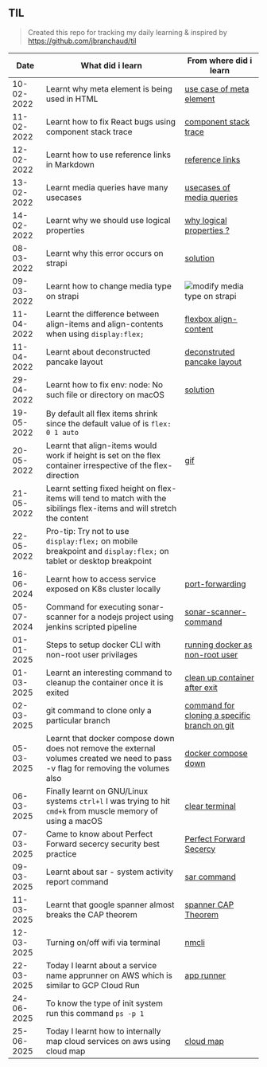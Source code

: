 ## TIL

> Created this repo for tracking my daily learning & inspired by https://github.com/jbranchaud/til

[use case of meta element]: https://web.dev/learn/design/intro/#a-meta-element-for-viewport
[component stack trace]: https://reactjs.org/blog/2017/07/26/error-handling-in-react-16.html#component-stack-traces
[reference links]: https://www.markdownguide.org/basic-syntax/#reference-style-links
[usecases of media queries]: https://web.dev/learn/design/media-queries/#target-different-types-of-output
[why logical properties ?]: https://web.dev/learn/design/internationalization/#logical-properties
[solution]: https://github.com/strapi/strapi/issues/4289
[modify media type on strapi]: <img width="920" alt="image" src="https://user-images.githubusercontent.com/37110560/157438193-20d57f6e-0f2f-4147-b0eb-8c5f5bf9ef08.png">
[flexbox align-content]: https://stackoverflow.com/a/45713137
[deconstruted pancake layout]: https://web.dev/one-line-layouts/#02.-the-deconstructed-pancake:-flex:-lessgrowgreater-lessshrinkgreater-lessbasewidthgreater
[solution]: https://github.com/ohmyzsh/ohmyzsh/issues/6257
[gif]: https://user-images.githubusercontent.com/37110560/169641930-440d82d0-3226-4acd-99b6-ca9eb65543c1.mov
[port-forwarding]: https://kubernetes.io/docs/tasks/access-application-cluster/port-forward-access-application-cluster/#forward-a-local-port-to-a-port-on-the-pod
[sonar-scanner-command]: https://docs.sonarsource.com/sonarqube/latest/analyzing-source-code/scanners/sonarscanner-for-npm/using-the-sonarscanner-for-npm/#command-line
[running docker as non-root user]: https://docs.docker.com/engine/install/linux-postinstall/
[clean up container after exit]: https://docs.docker.com/reference/cli/docker/container/run/#rm
[command for cloning a specific branch on git]: https://stackoverflow.com/a/1911126
[docker compose down]: https://docs.docker.com/reference/cli/docker/compose/down/
[clear terminal]: https://askubuntu.com/questions/25077/how-to-really-clear-the-terminal
[Perfect Forward Secercy]: https://www.vmware.com/topics/perfect-forward-secrecy
[sar command]: https://docs.redhat.com/en/documentation/red_hat_enterprise_linux/4/html/introduction_to_system_administration/s3-resource-tools-sar-sar#s4-resource-tools-sar-reading
[spanner CAP Theorem]: https://cloud.google.com/blog/products/databases/inside-cloud-spanner-and-the-cap-theorem
[nmcli]: https://ubuntu.com/core/docs/networkmanager/configure-wifi-connections
[app runner]: https://docs.aws.amazon.com/apprunner/latest/dg/getting-started.html
[cloud map]: https://docs.aws.amazon.com/cloud-map/latest/dg/what-is-cloud-map.html

| Date        | What did i learn | From where did i learn | 
| ----------- | ---------------- | ---------------------- |
| 10-02-2022  | Learnt why meta element is being used in HTML | [use case of meta element]  |
| 11-02-2022  | Learnt how to fix React bugs using component stack trace | [component stack trace] |
| 12-02-2022  | Learnt how to use reference links in Markdown | [reference links] |
| 13-02-2022  | Learnt media queries have many usecases | [usecases of media queries] |
| 14-02-2022  | Learnt why we should use logical properties | [why logical properties ?] | 
| 08-03-2022  | Learnt why this error occurs on strapi | [solution] |
| 09-03-2022  | Learnt how to change media type on strapi | ![modify media type on strapi] |
| 11-04-2022  | Learnt the difference between align-items and align-contents when using `display:flex;` | [flexbox align-content] |
| 11-04-2022  | Learnt about deconstructed pancake layout | [deconstruted pancake layout] |
| 29-04-2022  | Learnt how to fix env: node: No such file or directory on macOS | [solution] |
| 19-05-2022  | By default all flex items shrink since the default value of is `flex: 0 1 auto` | |
| 20-05-2022  | Learnt that align-items would work if height is set on the flex container irrespective of the flex-direction | [gif] |
| 21-05-2022  | Learnt setting fixed height on flex-items will tend to match with the sibilings flex-items and will stretch the content | |
| 22-05-2022  | Pro-tip: Try not to use `display:flex;` on mobile breakpoint and `display:flex;` on tablet or desktop breakpoint | |
| 16-06-2024  | Learnt how to access service exposed on K8s cluster locally | [port-forwarding] | |
| 05-07-2024  | Command for executing sonar-scanner for a nodejs project using jenkins scripted pipeline | [sonar-scanner-command] | |
| 01-01-2025  | Steps to setup docker CLI with non-root user privilages | [running docker as non-root user] | |
| 01-03-2025  | Learnt an interesting command to cleanup the container once it is exited | [clean up container after exit] |
| 02-03-2025  | git command to clone only a particular branch | [command for cloning a specific branch on git] |
| 05-03-2025  | Learnt that docker compose down does not remove the external volumes created we need to pass -v flag for removing the volumes also | [docker compose down]
| 06-03-2025  | Finally learnt on GNU/Linux systems `ctrl+l` I was trying to hit `cmd+k` from muscle memory of using a macOS | [clear terminal]
| 07-03-2025  | Came to know about Perfect Forward secercy security best practice | [Perfect Forward Secercy] |
| 09-03-2025  | Learnt about sar - system activity report command | [sar command] | 
| 11-03-2025  | Learnt that google spanner almost breaks the CAP theorem | [spanner CAP Theorem]
| 12-03-2025  | Turning on/off wifi via terminal | [nmcli] |
| 22-03-2025  | Today I learnt about a service name apprunner on AWS which is similar to GCP Cloud Run | [app runner]
| 24-06-2025  | To know the type of init system run this command `ps -p 1` | 
| 25-06-2025  | Today I learnt how to internally map cloud services on aws using cloud map | [cloud map]

